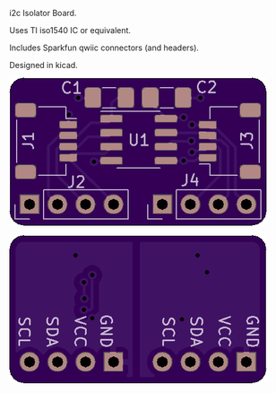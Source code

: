 i2c Isolator Board.  

Uses TI iso1540 IC or equivalent.

Includes Sparkfun qwiic connectors (and headers).

Designed in kicad.

![top](top.png "top")

![bottom](bottom.png "bottom")
